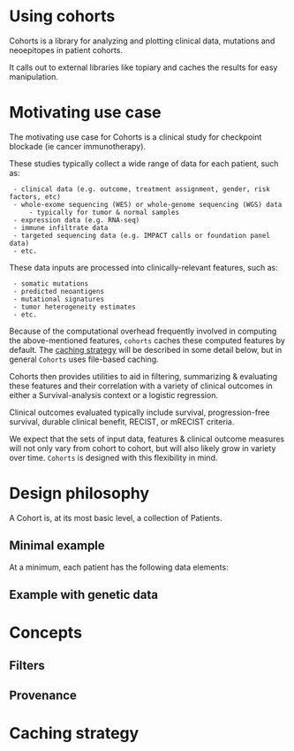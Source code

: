 
# Using cohorts

Cohorts is a library for analyzing and plotting clinical data, mutations and neoepitopes in patient cohorts.

It calls out to external libraries like topiary and caches the results for easy manipulation.


# Motivating use case

The motivating use case for Cohorts is a clinical study for checkpoint blockade (ie cancer immunotherapy).

These studies typically collect a wide range of data for each patient, such as:

     - clinical data (e.g. outcome, treatment assignment, gender, risk factors, etc)
     - whole-exome sequencing (WES) or whole-genome sequencing (WGS) data
         - typically for tumor & normal samples
     - expression data (e.g. RNA-seq)
     - immune infiltrate data 
     - targeted sequencing data (e.g. IMPACT calls or foundation panel data)
     - etc.

These data inputs are processed into clinically-relevant features, such as:

     - somatic mutations
     - predicted neoantigens
     - mutational signatures
     - tumor heterogeneity estimates
     - etc.

Because of the computational overhead frequently involved in computing the above-mentioned 
features, `cohorts` caches these computed features by default. The [caching strategy](#caching-strategy)
will be described in some detail below, but in general `Cohorts` uses file-based caching.

Cohorts then provides utilities to aid in filtering, summarizing & evaluating these features and 
their correlation with a variety of clinical outcomes in either a Survival-analysis context or 
a logistic regression. 

Clinical outcomes evaluated typically include survival, progression-free survival, durable clinical 
benefit, RECIST, or mRECIST criteria.  

We expect that the sets of input data, features & clinical outcome measures will not only 
vary from cohort to cohort, but will also likely grow in variety over time. `Cohorts` is designed
with this flexibility in mind.


# Design philosophy

A Cohort is, at its most basic level, a collection of Patients.

## Minimal example

At a minimum, each patient has the following data elements: 

## Example with genetic data

# Concepts

## Filters

## Provenance

# Caching strategy

